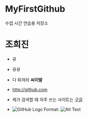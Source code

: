 # MyFirstGithub
수업 시간 연습용 저장소

# 조희진
- 뀨
* 뀨뀨
* 다 뒤져라 **씨이발**

* http://github.com
* 제가 검색할 때 자주 쓰는 사이트는 [구글](https://www.google.com)

- ![GitHub Logo](/images/logo.png)
Format: ![Alt Text](url)
